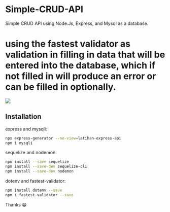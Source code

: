 # Simple-CRUD-API 
Simple CRUD API using Node.Js, Express, and Mysql as a database.
# using the fastest validator as validation in filling in data that will be entered into the database, which if not filled in will produce an error or can be filled in optionally.

![](header.png)

## Installation

express and mysqli:

```sh
npx express-generator --no-view=latihan-express-api
npm i mysqli
```

sequelize and nodemon:

```sh
npm install --save sequelize
npm install --save-dev sequelize-cli
npm install --save-dev nodemon
```

dotenv and fastest-validator:

```sh
npm install dotenv --save
npm i fastest-validator --save
```

Thanks 😁
